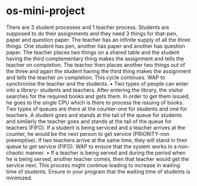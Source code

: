 # os-mini-project
There are 3 student processes and 1 teacher process. Students are supposed to do their
assignments and they need 3 things for that-pen, paper and question paper. The teacher has an
infinite supply of all the three things. One student has pen, another has paper and another has
question paper. The teacher places two things on a shared table and the student having the third
complementary thing makes the assignment and tells the teacher on completion. The teacher
then places another two things out of the three and again the student having the third thing
makes the assignment and tells the teacher on completion. This cycle continues. WAP to
synchronise the teacher and the students.
• Two types of people can enter into a library- students and teachers. After entering the
library, the visitor searches for the required books and gets them. In order to get them
issued, he goes to the single CPU which is there to process the issuing of books. Two
types of queues are there at the counter-one for students and one for teachers. A
student goes and stands at the tail of the queue for students and similarly the teacher
goes and stands at the tail of the queue for teachers (FIFO). If a student is being
serviced and a teacher arrives at the counter, he would be the next person to get
service (PRIORITY-non preemptive). If two teachers arrive at the same time, they
will stand in their queue to get service (FIFO). WAP to ensure that the system works
in a non-chaotic manner.
• If a teacher is being served and during the period when he is being served, another
teacher comes, then that teacher would get the service next. This process might
continue leading to increase in waiting time of students. Ensure in your program that
the waiting time of students is minimized.
